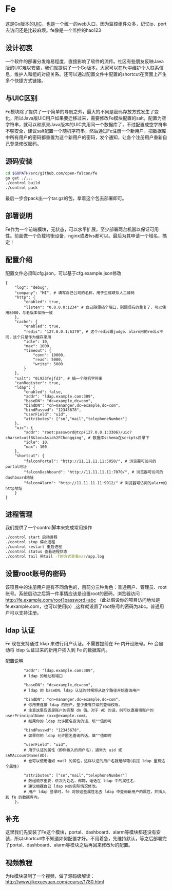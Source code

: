 # Fe

这是Go版本的[UIC](http://ulricqin.com/project/uic/)，也是一个统一的web入口，因为监控组件众多，记忆ip、port去访问还是比较麻烦。fe像是一个监控的hao123

## 设计初衷

一个软件的部署分发难易程度，直接影响了软件的流传。社区有些朋友反映Java版的UIC难以安装，我们就提供了一个Go版本。大家可以在Fe中维护个人联系信息，维护人和组的对应关系。还可以通过配置文件中配置的shortcut在页面上产生多个快捷方式链接。

## 与UIC区别

Fe模块除了提供了一个简单的导航之外，最大的不同是密码存放方式发生了变化，所以Java版UIC用户如果要迁移过来，需要修改Fe模块配置的salt，配置为空字符串，就可以和原来Java版本的UIC共用同一个数据库了，不过配置成空字符串不够安全，建议salt配置一个随机字符串，然后通过Fe注册一个新用户，把数据库中所有用户的密码都重置为这个新用户的密码，发个通知，让各个注册用户重新自己登录修改密码。

## 源码安装

```bash
cd $GOPATH/src/github.com/open-falcon/fe
go get ./...
./control build
./control pack
```

最后一步会pack出一个tar.gz的包，拿着这个包去部署即可。

## 部署说明

Fe作为一个前端模块，无状态，可以水平扩展，至少部署两台机器以保证可用性。前面做一个负载均衡设备，nginx或者lvs都可以。最后为其申请一个域名，搞定！

## 配置介绍

配置文件必须叫cfg.json，可以基于cfg.example.json修改

```
{
    "log": "debug",
    "company": "MI", # 填写自己公司的名称，用于生成联系人二维码
    "http": {
        "enabled": true,
        "listen": "0.0.0.0:1234" # 自己随便搞个端口，别跟现有的重复了，可以使用8080，与老版本保持一致
    },
    "cache": {
        "enabled": true,
        "redis": "127.0.0.1:6379", # 这个redis跟judge、alarm用的redis不同，这个只是作为缓存来用
        "idle": 10,
        "max": 1000,
        "timeout": {
            "conn": 10000,
            "read": 5000,
            "write": 5000
        }
    },
    "salt": "0i923fejfd3", # 搞一个随机字符串
    "canRegister": true,
    "ldap": {
        "enabled": false,
        "addr": "ldap.example.com:389",
        "baseDN": "dc=example,dc=com",
        "bindDN": "cn=mananger,dc=example,dc=com", 
        "bindPasswd": "12345678",
        "userField": "uid",
        "attributes": ["sn","mail","telephoneNumber"] 
    },
    "uic": {
        "addr": "root:password@tcp(127.0.0.1:3306)/uic?charset=utf8&loc=Asia%2FChongqing", # 数据库schema在scripts目录下
        "idle": 10,
        "max": 100
    },
    "shortcut": {
        "falconPortal": "http://11.11.11.11:5050/", # 浏览器可访问的portal地址
        "falconDashboard": "http://11.11.11.11:7070/", # 浏览器可访问的dashboard地址
        "falconAlarm": "http://11.11.11.11:9912/" # 浏览器可访问的alarm的http地址
    }
}
```

## 进程管理

我们提供了一个control脚本来完成常用操作

```bash
./control start 启动进程
./control stop 停止进程
./control restart 重启进程
./control status 查看进程状态
./control tail 用tail -f的方式查看var/app.log
```

## 设置root账号的密码

该项目中的注册用户是有不同角色的，目前分三种角色：普通用户、管理员、root账号。系统启动之后第一件事情应该是设置root的密码，浏览器访问：http://fe.example.com/root?password=abc （此处假设你的项目访问地址是fe.example.com，也可以使用ip）,这样就设置了root账号的密码为abc。普通用户可以支持注册。

## ldap 认证
Fe 现在支持通过 ldap 来进行用户认证。不需要提前在 Fe 内开设账号。Fe 会自动将 ldap 认证过来的新用户插入到 Fe 的数据库内。

配置说明
```
        "addr": "ldap.example.com:389",
		# ldap 的地址和端口

        "baseDN": "dc=example,dc=com",
	    # ldap 的 baseDN，ldap 认证的时候将从这个路径开始查询用户

        "bindDN": "cn=mananger,dc=example,dc=com", 
		# 你用来连接 ldap 的账户，至少要有只读的查询权限。
		# 注意这里应该是账户的完整 dn 值。对于 AD 的话，则可以直接填账户的 userPrincipalName (xxx@example.com）。
		# 如果你的 ldap 允许匿名查询的话，填""值即可

        "bindPasswd": "12345678", 
		# 如果你的 ldap 允许匿名查询的话，填""值即可

        "userField": "uid", 
		# 用于认证的属性（即你输入的用户名），通常为 uid 或 sAMAccountName(AD)。
		# 也可以使用诸如 mail 的属性，这样认证的用户名就是邮箱(前提 ldap 里有这个属性)

        "attributes": ["sn","mail","telephoneNumber"] 
		# 数组顺序重要，依次为姓名，邮箱，电话在 ldap 中的属性名.
		# 建议根据自己 ldap 内的实际情况修改。
		# 用户 ldap 登录时，fe 将按这些属性名去 ldap 中查询新用户的属性，并插入到 fe 的数据库内。
    },
```


## 补充

这里我们先安装了Fe这个模块，portal、dashboard、alarm等模块都还没有安装，所以shortcut中不知道如何配置才好。不用着急，先维持默认，等之后部署完了portal、dashboard、alarm等模块之后再回来修改fe的配置。

## 视频教程

为fe模块录制了一个视频，做了源码级解读：http://www.jikexueyuan.com/course/1780.html

